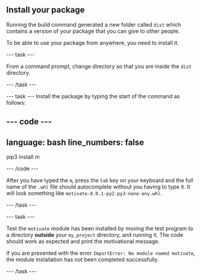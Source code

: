 ## Install your package

Running the build command generated a new folder called `dist` which contains a version of your package that you can give to other people. 

To be able to use your package from anywhere, you need to install it.

--- task ---

From a command prompt, change directory so that you are inside the `dist` directory.

--- /task ---

--- task ---
Install the package by typing the start of the command as follows:

--- code ---
---
language: bash
line_numbers: false
---
pip3 install m

--- /code ---

After you have typed the `m`, press the `tab` key on your keyboard and the full name of the `.whl` file should autocomplete without you having to type it. It will look something like `motivate-0.0.1-py2.py3-none-any.whl`. 

--- /task ---


--- task ---

Test the `motivate` module has been installed by moving the test program to a directory **outside** your `my_project` directory, and running it. The code should work as expected and print the motivational message. 

If you are presented with the error `ImportError: No module named motivate`, the module installation has not been completed successfully.

--- /task ---
